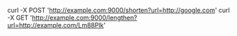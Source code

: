 
curl -X POST 'http://example.com:9000/shorten?url=http://google.com'
curl -X GET 'http://example.com:9000/lengthen?url=http://example.com/Lm88Plk'
